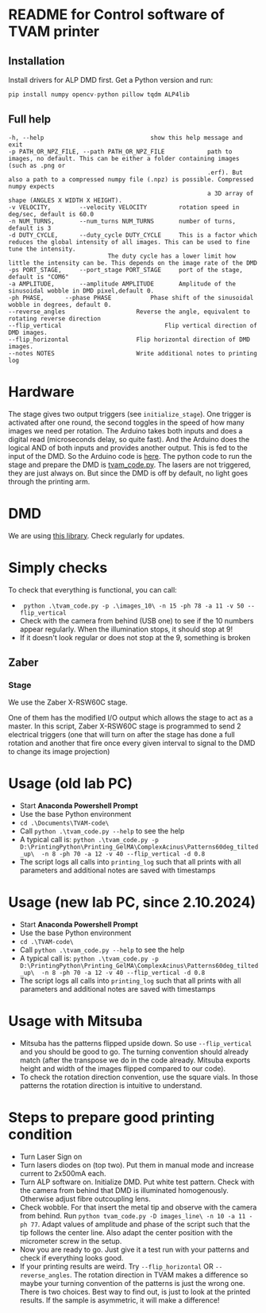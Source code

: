 # README for Control software of TVAM printer

## Installation
Install drivers for ALP DMD first.
Get a Python version and run:
```python
pip install numpy opencv-python pillow tqdm ALP4lib
```


## Full help
```
-h, --help            					show this help message and exit
-p PATH_OR_NPZ_FILE, --path PATH_OR_NPZ_FILE            path to images, no default. This can be either a folder containing images (such as .png or
                                                        .erf). But also a path to a compressed numpy file (.npz) is possible. Compressed numpy expects
                                                        a 3D array of shape (ANGLES X WIDTH X HEIGHT).
-v VELOCITY, 		--velocity VELOCITY  		rotation speed in deg/sec, default is 60.0
-n NUM_TURNS, 		--num_turns NUM_TURNS 		number of turns, default is 3
-d DUTY_CYCLE, 		--duty_cycle DUTY_CYCLE 	This is a factor which reduces the global intensity of all images. This can be used to fine tune the intensity.
							The duty cycle has a lower limit how little the intensity can be. This depends on the image rate of the DMD
-ps PORT_STAGE, 	--port_stage PORT_STAGE 	port of the stage, default is "COM6"
-a AMPLITUDE, 		--amplitude AMPLITUDE 		Amplitude of the sinusoidal wobble in DMD pixel,default 0.
-ph PHASE, 		--phase PHASE 			Phase shift of the sinusoidal wobble in degrees, default 0.
--reverse_angles  					Reverse the angle, equivalent to rotating reverse direction
--flip_vertical       				        Flip vertical direction of DMD images.
--flip_horizontal					Flip horizontal direction of DMD images.		
--notes NOTES    					Write additional notes to printing log  
```

# Hardware
The stage gives two output triggers (see `initialize_stage`). 
One trigger is activated after one round, the second toggles in the speed of how many images we need per rotation.
The Arduino takes both inputs and does a digital read (microseconds delay, so quite fast). 
And the Arduino does the logical AND of both inputs and provides another output.
This is fed to the input of the DMD.
So the Arduino code is [here](arduino_io_board_code/arduino_io_board_code.ino). 
The python code to run the stage and prepare the DMD is [tvam_code.py](tvam_code.py).
The lasers are not triggered, they are just always on. But since the DMD is off by default, no light goes through the printing arm.


# DMD
We are using [this library](https://github.com/wavefrontshaping/ALP4lib). Check regularly for updates. 


# Simply checks
To check that everything is functional, you can call:
* ` python .\tvam_code.py -p .\images_10\ -n 15 -ph 78 -a 11 -v 50 --flip_vertical`
* Check with the camera from behind (USB one) to see if the 10 numbers appear regularly. When the illumination stops, it should stop at 9!
* If it doesn't look regular or does not stop at the 9, something is broken

## Zaber
### Stage
We use the Zaber X-RSW60C stage.

One of them has the modified I/O output which allows the stage to act as a master.
In this script, Zaber X-RSW60C stage is programmed to send 2 electrical triggers
(one that will turn on after the stage has done a full rotation and another that
fire once every given interval to signal to the DMD to change its image projection)



# Usage (old lab PC)
* Start **Anaconda Powershell Prompt**
* Use the base Python environment
* `cd .\Documents\TVAM-code\`
* Call `python .\tvam_code.py --help` to see the help
* A typical call is: `python .\tvam_code.py -p D:\PrintingPython\Printing_GelMA\ComplexAcinus\Patterns60deg_tilted_up\  -n 8 -ph 70 -a 12 -v 40 --flip_vertical -d 0.8`
* The script logs all calls into `printing_log` such that all prints with all parameters and additional notes are saved with timestamps

# Usage (new lab PC, since 2.10.2024)
* Start **Anaconda Powershell Prompt**
* Use the base Python environment
* `cd .\TVAM-code\`
* Call `python .\tvam_code.py --help` to see the help
* A typical call is: `python .\tvam_code.py -p D:\PrintingPython\Printing_GelMA\ComplexAcinus\Patterns60deg_tilted_up\  -n 8 -ph 70 -a 12 -v 40 --flip_vertical -d 0.8`
* The script logs all calls into `printing_log` such that all prints with all parameters and additional notes are saved with timestamps

# Usage with Mitsuba
* Mitsuba has the patterns flipped upside down. So use `--flip_vertical` and you should be good to go. The turning convention should already match (after the transpose we do in the code already. Mitsuba exports height and width of the images flipped compared to our code).
* To check the rotation direction convention, use the square vials. In those patterns the rotation direction is intuitive to understand.


# Steps to prepare good printing condition
* Turn Laser Sign on
* Turn lasers diodes on (top two). Put them in manual mode and increase current to 2x500mA each.
* Turn ALP software on. Initialize DMD. Put white test pattern. Check with the camera from behind that DMD is illuminated homogenously. Otherwise adjust fibre outcoupling lens.
* Check wobble. For that insert the metal tip and observe with the camera from behind. Run `python tvam_code.py -D images_line\ -n 10 -a 11 -ph 77`. Adapt values of amplitude and phase of the script such that the tip follows the center line. Also adapt the center position with the micrometer screw in the setup.
* Now you are ready to go. Just give it a test run with your patterns and check if everything looks good.
* If your printing results are weird. Try `--flip_horizontal` OR `--reverse_angles`. The rotation direction in TVAM makes a difference so maybe your turning convention of the patterns is just the wrong one. There is two choices. Best way to find out, is just to look at the printed results. If the sample is asymmetric, it will make a difference!



